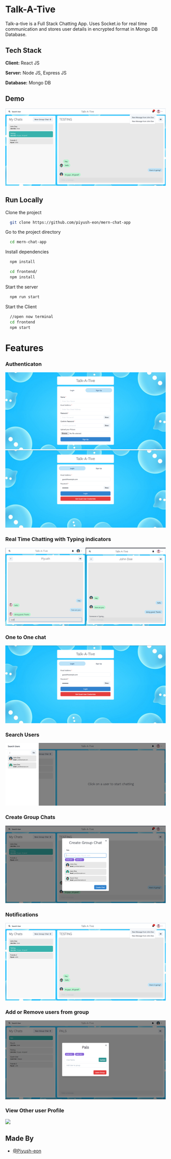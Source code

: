 
# Talk-A-Tive

Talk-a-tive is a Full Stack Chatting App.
Uses Socket.io for real time communication and stores user details in encrypted format in Mongo DB Database.
## Tech Stack

**Client:** React JS

**Server:** Node JS, Express JS

**Database:** Mongo DB
  
## Demo


![](https://github.com/Sadeed000/chat-app./blob/main/screenshots/group%20%2B%20notif.PNG)

## Run Locally

Clone the project

```bash
  git clone https://github.com/piyush-eon/mern-chat-app
```

Go to the project directory

```bash
  cd mern-chat-app
```

Install dependencies

```bash
  npm install
```

```bash
  cd frontend/
  npm install
```

Start the server

```bash
  npm run start
```
Start the Client

```bash
  //open now terminal
  cd frontend
  npm start
```

  
# Features

### Authenticaton
![](https://github.com/Sadeed000/chat-app./blob/main/screenshots/signup.PNG)
![](https://github.com/Sadeed000/chat-app./blob/main/screenshots/login.PNG)
### Real Time Chatting with Typing indicators
![](https://github.com/Sadeed000/chat-app./blob/main/screenshots/real-time.PNG)
### One to One chat
![](https://github.com/Sadeed000/chat-app./blob/main/screenshots/login.PNG)
### Search Users
![](https://github.com/Sadeed000/chat-app./blob/main/screenshots/search.PNG)
### Create Group Chats
![](https://github.com/Sadeed000/chat-app./blob/main/screenshots/new%20grp.PNG)
### Notifications 
![](https://github.com/Sadeed000/chat-app./blob/main/screenshots/group%20%2B%20notif.PNG)
### Add or Remove users from group
![](https://github.com/Sadeed000/chat-app./blob/main/screenshots/add%20rem.PNG)
### View Other user Profile
![](https://github.com/piyush-eon/mern-chat-app/blob/master/screenshots/profile.PNG)
## Made By

- [@Piyush-eon](https://github.com/piyush-eon)

  
